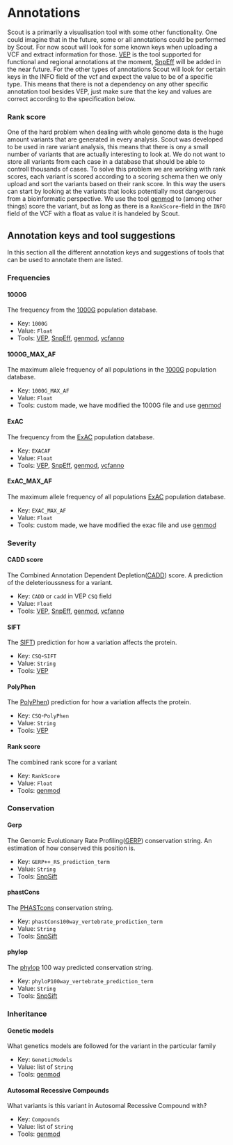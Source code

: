# Annotations

Scout is a primarily a visualisation tool with some other functionality. One could imagine that in the future, some or all annotations could be performed by Scout. For now scout will look for some known keys when uploading a VCF and extract information for those. [VEP][vep] is the tool supported for functional and regional annotations at the moment, [SnpEff][snpeff] will be added in the near future. For the other types of annotations Scout will look for certain keys in the INFO field of the vcf and expect the value to be of a specific type. This means that there is not a dependency on any other specific annotation tool besides VEP, just make sure that the key and values are correct according to the specification below.

### Rank score

One of the hard problem when dealing with whole genome data is the huge amount variants that are generated in every analysis. Scout was developed to be used in rare variant analysis, this means that there is ony a small number of variants that are actually interesting to look at. We do not want to store all variants from each case in a database that should be able to controll thousands of cases. To solve this problem we are working with rank scores, each variant is scored according to a scoring schema then we only upload and sort the variants based on their rank score. In this way the users can start by looking at the variants that looks potentially most dangerous from a bioinformatic perspective. We use the tool [genmod][genmod] to (among other things) score the variant, but as long as there is a `RankScore`-field in the `INFO` field of the VCF with a float as value it is handeled by Scout.

## Annotation keys and tool suggestions

In this section all the different annotation keys and suggestions of tools that can be used to annotate them are listed.

### Frequencies 

#### 1000G ####

The frequency from the [1000G][1000g] population database.

- Key: `1000G`
- Value: `Float`
- Tools: [VEP][vep], [SnpEff][snpeff], [genmod][genmod], [vcfanno][vcfanno]

#### 1000G_MAX_AF ####

The maximum allele frequency of all populations in the [1000G][1000g] population database.

- Key: `1000G_MAX_AF`
- Value: `Float`
- Tools: custom made, we have modified the 1000G file and use [genmod][genmod]

#### ExAC ####

The frequency from the [ExAC][exac] population database.

- Key: `EXACAF`
- Value: `Float`
- Tools: [VEP][vep], [SnpEff][snpeff], [genmod][genmod], [vcfanno][vcfanno] 


#### ExAC_MAX_AF ####

The maximum allele frequency of all populations [ExAC][exac] population database. 

- Key: `EXAC_MAX_AF`
- Value: `Float`
- Tools: custom made, we have modified the exac file and use [genmod][genmod]

### Severity ###

#### CADD score ####

The Combined Annotation Dependent Depletion([CADD][cadd]) score. A prediction of the deleterioussness for a variant.

- Key: `CADD` or `cadd` in VEP `CSQ` field
- Value: `Float`
- Tools: [VEP][vep], [SnpEff][snpeff], [genmod][genmod], [vcfanno][vcfanno] 

#### SIFT ####

The [SIFT][sift]) prediction for how a variation affects the protein.

- Key: `CSQ`-`SIFT`
- Value: `String`
- Tools: [VEP][vep]

#### PolyPhen ####

The [PolyPhen][polyphen]) prediction for how a variation affects the protein.

- Key: `CSQ`-`PolyPhen`
- Value: `String`
- Tools: [VEP][vep]


#### Rank score ####

The combined rank score for a variant

- Key: `RankScore`
- Value: `Float`
- Tools: [genmod][genmod]


### Conservation ###

#### Gerp ####

The Genomic Evolutionary Rate Profiling([GERP][gerp]) conservation string. An estimation of how conserved this position is.

- Key: `GERP++_RS_prediction_term`
- Value: `String`
- Tools: [SnpSift][snpsift]

#### phastCons ####

The [PHASTcons][phastcons] conservation string.

- Key: `phastCons100way_vertebrate_prediction_term`
- Value: `String`
- Tools: [SnpSift][snpsift]

#### phylop ####

The [phylop][phylop] 100 way predicted conservation string.

- Key: `phyloP100way_vertebrate_prediction_term`
- Value: `String`
- Tools: [SnpSift][snpsift]

### Inheritance ###

#### Genetic models ####
What genetics models are followed for the variant in the particular family

- Key: `GeneticModels`
- Value: list of `String`
- Tools: [genmod][genmod]

#### Autosomal Recessive Compounds ####
What variants is this variant in Autosomal Recessive Compound with?

- Key: `Compounds`
- Value: list of `String`
- Tools: [genmod][genmod]


[vep]: http://www.ensembl.org/info/docs/tools/vep/index.html
[snpeff]: http://snpeff.sourceforge.net/about.html
[genmod]: https://github.com/moonso/genmod
[vcfanno]: https://github.com/brentp/vcfanno
[snpsift]: http://snpeff.sourceforge.net/SnpSift.html

[1000g]: http://www.1000genomes.org/
[exac]: http://exac.broadinstitute.org
[cadd]: http://cadd.gs.washington.edu
[gerp]: http://mendel.stanford.edu/SidowLab/downloads/gerp/index.html
[phastcons]: http://compgen.cshl.edu/phast/
[phylop]: http://genome.ucsc.edu/cgi-bin/hgTrackUi?db=hg19&g=cons100way
[sift]: http://sift.jcvi.org
[polyphen]: http://genetics.bwh.harvard.edu/pph2/dokuwiki/